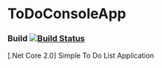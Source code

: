 # ToDoConsoleApp
### Build [![Build Status](https://travis-ci.org/kajstof/ToDoConsoleApp.svg?branch=master)](https://travis-ci.org/kajstof/ToDoConsoleApp)
[.Net Core 2.0] Simple To Do List Application
